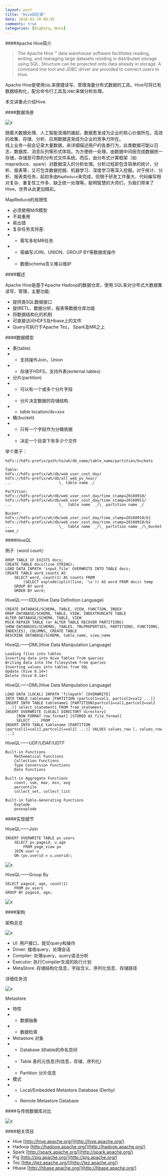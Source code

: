 ```yaml
---
layout: post
title: "Hive回忆录"
date: 2018-02-20 08:45
comments: true
categories: [BigData, Note]
---
```


####Apache Hive简介

>The Apache Hive ™ data warehouse software facilitates reading, writing, and managing large datasets residing in distributed storage using SQL. Structure can be projected onto data already in storage. A command line tool and JDBC driver are provided to connect users to Hive.

Apache Hive是使用`SQL`来便捷读写、管理海量分布式数据的工具。Hive可将已有数据结构化，配合命令行工具及`JDBC`来做分析处理。

本文讲重点介绍Hive.


####数据场景


<div class="image-div"> <img class="content-image" src="/static/img/hive1.png" alt="x" /> </div>

随着大数据处理、人工智能浪潮的雄起，数据愈发成为企业的核心价值所在。高效的收集、存储、分析、应用数据逐渐成为企业的竞争力所在。    
线上业务一般会记录大量数据，来详细描述用户的各类行为，此类数据可能以日志、数据库、消息队列等形式体现。为方便统一处理，由数据中间层完成数据统一存储，存储至可靠的分布式文件系统。而后，由分布式计算框架（如mapreduce、spark）对数据深入的分析处理。分析过程即包含简单的统计、分析、报表等，又可包含数据挖掘、机器学习、深度学习等深入挖掘。对于统计、分析、报表类任务，起初多由`MapReduce`来完成，但限于研发工作量大、代码编写相对复杂、重复性工作多、缺乏统一处理等。聪明智慧的大师们，为我们带来了Hive，世界从此更加精彩。

MapReduce的局限性

+ 必须使用M/R模型 
+ 不易重用
+ 易出错
+ 复杂任务支持差:
+ + 需写多轮MR任务
+ + 需编写JOIN、UNION、GROUP BY等数据库操作 
+ + 数据schema含义难以维护

####概述

Apache Hive是基于Apache Hadoop的数据仓库，使用 SQL来对分布式大数据集读写、管理，主要功能:

+ 提供类SQL数据接口
+ 提供ETL、数据分析、报表等数据仓库功能
+ 将数据结构化的机制
+ 可直接访问HDFS及Hbase上的文件
+ Query可执行于Apache Tez， Spark及MR之上

####数据模型

+ 表(table)
+ + 支持操作Join，Union
+ + 存储于HDFS，支持外表(external tables)
+ 分片(partition)
+ + 可以有一个或多个分片字段
+ + 分片决定数据的存储结构
+ + table location/ds=xxx
+ 桶(bucket)
+ + 只有一个字段作为分桶依据
+ + 决定一个目录下有多少个文件

举个栗子：

	hdfs://hdfs-prefix/path/to/wh/db_name/table_name/partition/buckets

	Table:
	hdfs://hdfs-prefix/wh/db/web_user_cost_day/
	hdfs://hdfs-prefix/wh/db/all_web_pv_hour/
	...					    \_ table name _/

	Partition:
	hdfs://hdfs-prefix/wh/db/web_user_cost_day/time_stamp=20160910/
	hdfs://hdfs-prefix/wh/db/web_user_cost_day/time_stamp=20160911/
	...					    \_  table name  _/\_ partition name _/

	Bucket:
	hdfs://hdfs-prefix/wh/db/web_user_cost_day/time_stamp=20160910/b1
	hdfs://hdfs-prefix/wh/db/web_user_cost_day/time_stamp=20160910/b2
	...					    \_  table name  _/\_ partition name _/\_bucket name_/

####HiveQL

例子（word count）

	DROP TABLE IF EXISTS docs;
	CREATE TABLE docs(line STRING);
	LOAD DATA INPATH 'input_file' OVERWRITE INTO TABLE docs;
	CREATE TABLE word_counts AS
		SELECT word, count(1) AS counts FROM
			(SELECT explode(split(line, '\s')) AS word FROM docs) temp
		GROUP BY word
		ORDER BY word;

HiveQL——DDL(Hive Data Definition Language)

	CREATE DATABASE/SCHEMA, TABLE, VIEW, FUNCTION, INDEX
	DROP DATABASE/SCHEMA, TABLE, VIEW, INDEXTRUNCATE TABLE
	ALTER DATABASE/SCHEMA, TABLE, VIEW
	MSCK REPAIR TABLE (or ALTER TABLE RECOVER PARTITIONS)
	SHOW DATABASES/SCHEMAS, TABLES, TBLPROPERTIES, PARTITIONS, FUNCTIONS, INDEX[ES], COLUMNS, CREATE TABLE
	DESCRIBE DATABASE/SCHEMA, table_name, view_name

HiveQL——DML(Hive Data Manipulation Language)

	Loading files into tables
	Inserting data into Hive Tables from queries
	Writing data into the filesystem from queries
	Inserting values into tables from SQL
	Update (hive 0.14+)
	Delete (hive 0.14+)

HiveQL——DML(Hive Data Manipulation Language)

	LOAD DATA [LOCAL] INPATH ‘filepath’ [OVERWRITE]
	INTO TABLE tablename [PARTITION (partcol1=val1, partcol2=val2 ...)]
	INSERT INTO TABLE tablename1 [PARTITION(partcol1=val1,partcol2=val2 ...)] select_statement1 FROM from_statement;
	INSERT OVERWRITE [LOCAL] DIRECTORY directory1
	     [ROW FORMAT row_format] [STORED AS file_format]
	     SELECT ... FROM ...
	INSERT INTO TABLE tablename [PARTITION (partcol1[=val1],partcol2[=val2] ...)] VALUES values_row [, values_row ...]

HiveQL——UDF/UDAF/UDTF

	Built-in Functions
		Mathematical Functions
		Collection Functions
		Type Conversion Functions
		Date Functions

	Built-in Aggregate Functions
		count, sum, max, min, avg
		percentile
		collect_set, collect_list

	Built-in Table-Generating Functions
		Explode
		posexplode


####实现细节

HiveQL——Join

	INSERT OVERWRITE TABLE pv_users 
		SELECT pv.pageid, u.age
			FROM page_view pv
		JOIN user u
		ON (pv.userid = u.userid);

<div class="image-div"> <img class="content-image" src="/static/img/hive2.png" alt="x" /> </div>

HiveQL——Group By

	SELECT pageid, age, count(1) 
		FROM pv_users
	GROUP BY pageid, age;

<div class="image-div"> <img class="content-image" src="/static/img/hive3.png" alt="x" /> </div>

####架构

架构总览

<div class="image-div"> <img class="content-image" src="/static/img/hive4.png" alt="x" /> </div>

+ UI: 用户接口，提交query和操作
+ Driver: 接收query，处理会话
+ Complier: 处理query，query语法分析
+ Executor: 执行Complier生成的执行计划
+ MetaStore: 存储结构化信息，字段含义、序列化信息、存储路径

详细任务流

<div class="image-div"> <img class="content-image" src="/static/img/hive5.png" alt="x" /> </div>

Metastore

+ 特性
+ + 数据抽象
+ + 数据检索
+ Metastore 对象
+ + Database 对table的命名空间
+ + Table 表的元信息(列信息，存储、序列化)
+ + Partition 分片信息
+ 模式
+ + Local/Embedded Metastore Database (Derby)
+ + Remote Metastore Database

####与传统数据库对比

<div class="image-div"> <img class="content-image" src="/static/img/hive6.png" alt="x" /> </div>

####相关项目

+ Hive [http://hive.apache.org/](http://hive.apache.org/)
+ Hadoop [http://hadoop.apache.org/](http://hadoop.apache.org/)
+ Spark  [http://spark.apache.org/](http://spark.apache.org/)
+ Pig  [http://pig.apache.org/](http://pig.apache.org/)
+ Tez [http://tez.apache.org/](http://tez.apache.org/)
+ Hbase [http://hbase.apache.org/](http://hbase.apache.org/)
